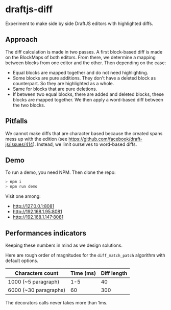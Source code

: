 # draftjs-diff #

Experiment to make side by side DraftJS editors with highlighted diffs.

## Approach

The diff calculation is made in two passes. A first block-based diff is made on the BlockMaps of both editors. From there, we determine a mapping between blocks from one editor and the other. Then depending on the case:

- Equal blocks are mapped together and do not need highlighting.
- Some blocks are pure additions. They don't have a deleted block as counterpart. So they are highlighted as a whole.
- Same for blocks that are pure deletions.
- If between two equal blocks, there are added and deleted blocks, these blocks are mapped together. We then apply a word-based diff between the two blocks.


## Pitfalls

We cannot make diffs that are character based because the created spans mess up with the edition (see https://github.com/facebook/draft-js/issues/414). Instead, we limit ourselves to word-based diffs.

## Demo

To run a demo, you need NPM. Then clone the repo:

```bash
> npm i
> npm run demo
```

Visit one among:
- http://127.0.0.1:8081
- http://192.168.1.95:8081
- http://192.168.1.147:8081

## Performances indicators ##

Keeping these numbers in mind as we design solutions.

Here are rough order of magnitudes for the `diff_match_patch` algorithm with default options.

| Characters count | Time (ms) | Diff length |
| ---------------- | --------- | --------- |
| 1000 (~5 paragraph) | 1-5       | 40        |
| 6000 (~30 paragraphs) | 60        | 300       |

The decorators calls never takes more than 1ms.
